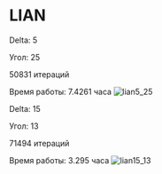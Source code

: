 # LIAN
Delta: 5

Угол: 25

50831 итераций

Время работы: 7.4261 часа
![lian5_25](https://github.com/alenahalm/LIAN/assets/75882124/586702fa-1c53-4116-b3bb-da497a7bd564)

Delta: 15

Угол: 13

71494 итераций

Время работы: 3.295 часа
![lian15_13](https://github.com/alenahalm/LIAN/assets/75882124/c9dd4237-a438-4a62-a824-81d95ee07abf)
